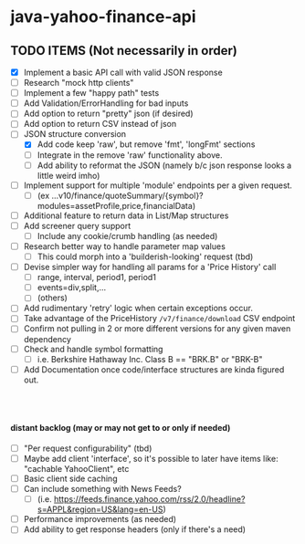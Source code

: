 # java-yahoo-finance-api

## TODO ITEMS (Not necessarily in order)
- [x] Implement a basic API call with valid JSON response
- [ ] Research "mock http clients"
- [ ] Implement a few "happy path" tests
- [ ] Add Validation/ErrorHandling for bad inputs
- [ ] Add option to return "pretty" json (if desired)
- [ ] Add option to return CSV instead of json
- [ ] JSON structure conversion
    - [x] Add code keep 'raw', but remove 'fmt', 'longFmt' sections
    - [ ] Integrate in the remove 'raw' functionality above.
    - [ ] Add ability to reformat the JSON (namely b/c json response looks a little weird imho)
- [ ] Implement support for multiple 'module' endpoints per a given request.
    - [ ] (ex ...v10/finance/quoteSummary/{symbol}?modules=assetProfile,price,financialData)
- [ ] Additional feature to return data in List/Map structures
- [ ] Add screener query support
  - [ ] Include any cookie/crumb handling (as needed)
- [ ] Research better way to handle parameter map values
  - [ ] This could morph into a 'builderish-looking' request (tbd)
- [ ] Devise simpler way for handling all params for a 'Price History' call
  - [ ] range, interval, period1, period1
  - [ ] events=div,split,...
  - [ ] (others)
- [ ] Add rudimentary 'retry' logic when certain exceptions occur.
- [ ] Take advantage of the PriceHistory `/v7/finance/download` CSV endpoint
- [ ] Confirm not pulling in 2 or more different versions for any given maven dependency
- [ ] Check and handle symbol formatting
  - [ ] i.e. Berkshire Hathaway Inc. Class B == "BRK.B" or "BRK-B"
- [ ] Add Documentation once code/interface structures are kinda figured out.

<br>
<br>

#### distant backlog (may or may not get to or only if needed)
- [ ] "Per request configurability" (tbd)
- [ ] Maybe add client 'interface', so it's possible to later have items like: "cachable YahooClient", etc
- [ ] Basic client side caching
- [ ] Can include something with News Feeds?
  - [ ] (i.e. https://feeds.finance.yahoo.com/rss/2.0/headline?s=APPL&region=US&lang=en-US)
- [ ] Performance improvements (as needed)
- [ ] Add ability to get response headers (only if there's a need)
